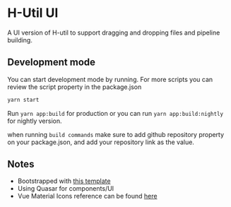 # H-Util UI

A UI version of H-util to support dragging and dropping files and pipeline building.

## Development mode

You can start development mode by running. For more scripts you can review the script property in the package.json
```bash
yarn start
```
Run `yarn app:build` for production or you can run `yarn app:build:nightly` for nightly version.

when running `build commands` make sure to add github repository property on your package.json, and add your repository link as the value.

## Notes

- Bootstrapped with [this template](https://github.com/BroJenuel/vue-3-vite-electron-typescript)
- Using Quasar for components/UI
- Vue Material Icons reference can be found [here](https://pictogrammers.com/library/mdi/)
